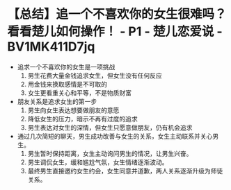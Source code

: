 # 【总结】追一个不喜欢你的女生很难吗？看看楚儿如何操作！ - P1 - 楚儿恋爱说 - BV1MK411D7jq

-   追求一个不喜欢你的女生是一项挑战
    1.  男生花费大量金钱追求女生，但女生没有任何反应
    2.  用金钱来换取感情是不可取的
    3.  女生更看重关心和平等，不是物质财富
-   朋友关系是追求女生的第一步
    1.  男生向女生表达想要做朋友的意愿
    2.  降低女生的压力，暗示不再有过度的追求
    3.  男生表达对女生的深情，但女生只愿意做朋友，仍有机会追求
-   通过几次简短的聊天，男生成功改善与女生的关系，女生主动联系并关心男生。
    1.  男生暂时保持距离，女生主动询问男生的情况，让男生兴奋。
    2.  男生调侃女生，缓和尴尬气氛，女生情绪逐渐波动。
    3.  最终男生直接邀约女生约会，女生同意并道歉，两人关系逐渐升级为师徒关系。